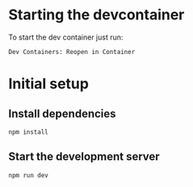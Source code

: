 # Starting the devcontainer

To start the dev container just run:
```
Dev Containers: Reopen in Container
```

# Initial setup

## Install dependencies
```
npm install
```

## Start the development server
```
npm run dev
```
